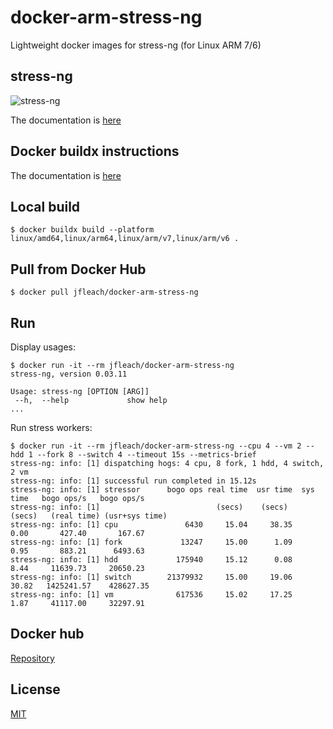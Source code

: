 # docker-arm-stress-ng
Lightweight docker images for stress-ng (for Linux ARM 7/6)

## stress-ng

![stress-ng](http://kernel.ubuntu.com/~cking/stress-ng/stress-ng-small.png)

The documentation is [here](http://kernel.ubuntu.com/~cking/stress-ng/)

## Docker buildx instructions

The documentation is [here](https://community.arm.com/developer/tools-software/tools/b/tools-software-ides-blog/posts/getting-started-with-docker-for-arm-on-linux/)

## Local build

```
$ docker buildx build --platform linux/amd64,linux/arm64,linux/arm/v7,linux/arm/v6 .
```

## Pull from Docker Hub

```
$ docker pull jfleach/docker-arm-stress-ng
```

## Run

Display usages:

```
$ docker run -it --rm jfleach/docker-arm-stress-ng
stress-ng, version 0.03.11

Usage: stress-ng [OPTION [ARG]]
 --h,  --help             show help
...
```

Run stress workers:

```
$ docker run -it --rm jfleach/docker-arm-stress-ng --cpu 4 --vm 2 --hdd 1 --fork 8 --switch 4 --timeout 15s --metrics-brief
stress-ng: info: [1] dispatching hogs: 4 cpu, 8 fork, 1 hdd, 4 switch, 2 vm
stress-ng: info: [1] successful run completed in 15.12s
stress-ng: info: [1] stressor      bogo ops real time  usr time  sys time   bogo ops/s   bogo ops/s
stress-ng: info: [1]                          (secs)    (secs)    (secs)   (real time) (usr+sys time)
stress-ng: info: [1] cpu               6430     15.04     38.35      0.00       427.40       167.67
stress-ng: info: [1] fork             13247     15.00      1.09      0.95       883.21      6493.63
stress-ng: info: [1] hdd             175940     15.12      0.08      8.44     11639.73     20650.23
stress-ng: info: [1] switch        21379932     15.00     19.06     30.82   1425241.57    428627.35
stress-ng: info: [1] vm              617536     15.02     17.25      1.87     41117.00     32297.91
```

## Docker hub

[Repository](https://hub.docker.com/repository/docker/jfleach/docker-arm-stress-ng)

## License

[MIT](LICENSE)
